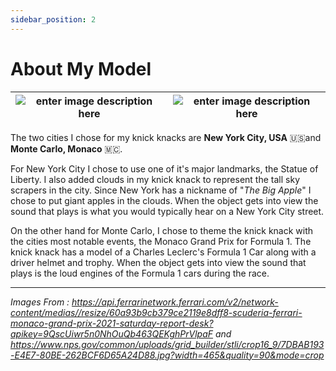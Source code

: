 ```yaml
---
sidebar_position: 2
---
```


# About My Model

| ![enter image description here](https://api.ferrarinetwork.ferrari.com/v2/network-content/medias//resize/60a93b9cb379ce2119e8dff8-scuderia-ferrari-monaco-grand-prix-2021-saturday-report-desk?apikey=9QscUiwr5n0NhOuQb463QEKghPrVlpaF) | ![enter image description here](https://static.tvtropes.org/pmwiki/pub/images/statue_of_liberty_tcm25_531714.jpg) |
| --- | --- |

The two cities I chose for my knick knacks are **New York City, USA** 🇺🇸and **Monte Carlo, Monaco** 🇲🇨.

For New York City I chose to use one of it's major landmarks, the Statue of Liberty. I also added clouds in my knick knack to represent the tall sky scrapers in the city. Since New York has a nickname of "_The Big Apple_" I chose to put giant apples in the clouds. When the object gets into view the sound that plays is what you would typically hear on a New York City street.

On the other hand for Monte Carlo, I chose to theme the knick knack with the cities most notable events, the Monaco Grand Prix for Formula 1. The knick knack has a model of a Charles Leclerc's Formula 1 Car along with a driver helmet and trophy. When the object gets into view the sound that plays is the loud engines of the Formula 1 cars during the race.

---

_Images From : https://api.ferrarinetwork.ferrari.com/v2/network-content/medias//resize/60a93b9cb379ce2119e8dff8-scuderia-ferrari-monaco-grand-prix-2021-saturday-report-desk?apikey=9QscUiwr5n0NhOuQb463QEKghPrVlpaF and https://www.nps.gov/common/uploads/grid_builder/stli/crop16_9/7DBAB193-E4E7-80BE-262BCF6D65A24D88.jpg?width=465&quality=90&mode=crop_
